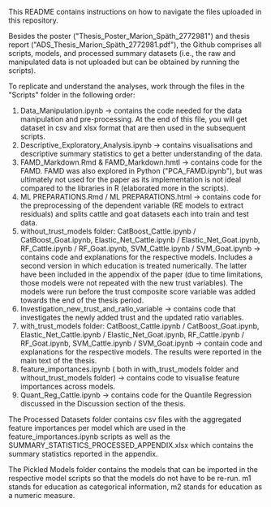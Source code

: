 This README contains instructions on how to navigate the files uploaded in this repository.

Besides the poster ("Thesis_Poster_Marion_Späth_2772981") and thesis report ("ADS_Thesis_Marion_Späth_2772981.pdf"), the Github comprises all scripts, models, and processed summary datasets (i.e., the raw and manipulated data is not uploaded but can be obtained by running the scripts).

To replicate and understand the analyses, work through the files in the "Scripts" folder in the following order:
1. Data_Manipulation.ipynb -> contains the code needed for the data manipulation and pre-processing. At the end of this file, you will get dataset in csv and xlsx format that are then used in the subsequent scripts.
2. Descriptive_Exploratory_Analysis.ipynb -> contains visualisations  and descriptive summary statistics to get a better understanding of the data.
3. FAMD_Markdown.Rmd & FAMD_Markdown.hmtl -> contains code for the FAMD. FAMD was also explored in Python ("PCA_FAMD.ipynb"), but was ultimately not used for the paper as its implementation is not ideal compared to the libraries in R (elaborated more in the scripts).
4. ML PREPARATIONS.Rmd / ML PREPARATIONS.html -> contains code for the preprocessing of the dependent variable (RE models to extract residuals) and splits cattle and goat datasets each into train and test data.
5. without_trust_models folder: CatBoost_Cattle.ipynb / CatBoost_Goat.ipynb, Elastic_Net_Cattle.ipynb / Elastic_Net_Goat.ipynb, RF_Cattle.ipynb / RF_Goat.ipynb, SVM_Cattle.ipynb / SVM_Goat.ipynb -> contains code and explanations for the respective models. Includes a second version in which education is treated numerically. The latter have been included in the appendix of the paper (due to time limitations, those models were not repeated with the new trust variables). The models were run before the trust composite score variable was added towards the end of the thesis period.
6. Investigation_new_trust_and_ratio_variable -> contains code that investigates the newly added trust and the updated ratio variables.
7. with_trust_models folder: CatBoost_Cattle.ipynb / CatBoost_Goat.ipynb, Elastic_Net_Cattle.ipynb / Elastic_Net_Goat.ipynb, RF_Cattle.ipynb / RF_Goat.ipynb, SVM_Cattle.ipynb / SVM_Goat.ipynb -> contain code and explanations for the respective models. The results were reported in the main text of the thesis.
8. feature_importances.ipynb ( both in with_trust_models folder and without_trust_models folder) -> contains code to visualise feature importances across models.
9. Quant_Reg_Cattle.ipynb -> contains code for the Quantile Regression discussed in the Discussion section of the thesis.

The Processed Datasets folder contains csv files with the aggregated feature importances per model which are used in the feature_importances.ipynb scripts as well as the SUMMARY_STATISTICS_PROCESSED_APPENDIX.xlsx which contains the summary statistics reported in the appendix.

The Pickled Models folder contains the models that can be imported in the respective model scripts so that the models do not have to be re-run. m1 stands for education as categorical information, m2 stands for education as a numeric measure. 


